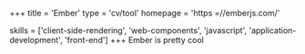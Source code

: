 +++
title = 'Ember'
type = 'cv/tool'
homepage = 'https =//emberjs.com/'

skills = ['client-side-rendering', 'web-components', 'javascript', 'application-development', 'front-end']
+++
Ember is pretty cool
